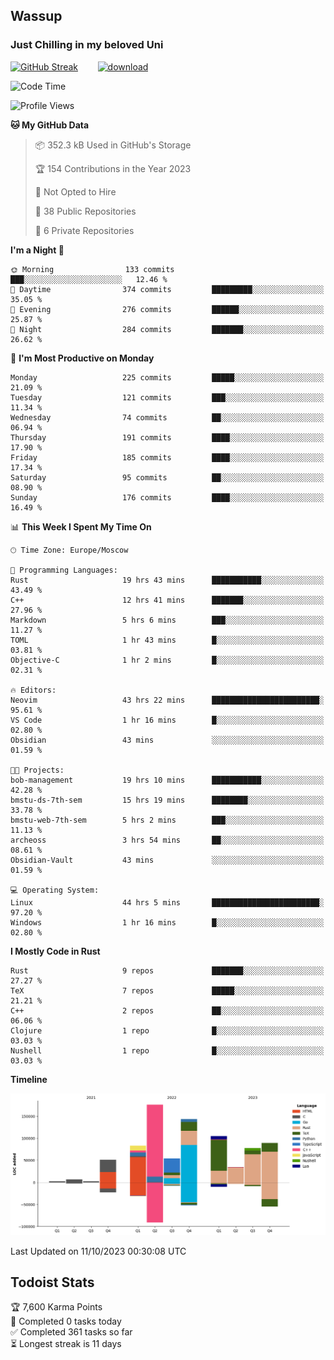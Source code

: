 ## Wassup 
### Just Chilling in my beloved Uni 

<!--
-->

[![GitHub Streak](http://github-readme-streak-stats.herokuapp.com?user=archeoss&theme=shades-of-purple&hide_border=true&date_format=j%20M%5B%20Y%5D)](https://git.io/streak-stats)&nbsp;&nbsp;&nbsp;&nbsp;&nbsp;&nbsp;&nbsp;&nbsp;[![download](https://user-images.githubusercontent.com/68448737/147796309-d8b65b1d-4dde-40d9-b03a-2b42aaa6cd43.jpeg)
](http://bmstu.ru/)

<!--START_SECTION:waka-->
![Code Time](http://img.shields.io/badge/Code%20Time-1%2C874%20hrs%2043%20mins-blue)

![Profile Views](http://img.shields.io/badge/Profile%20Views-56-blue)

**🐱 My GitHub Data** 

> 📦 352.3 kB Used in GitHub's Storage 
 > 
> 🏆 154 Contributions in the Year 2023
 > 
> 🚫 Not Opted to Hire
 > 
> 📜 38 Public Repositories 
 > 
> 🔑 6 Private Repositories 
 > 
**I'm a Night 🦉** 

```text
🌞 Morning                133 commits         ███░░░░░░░░░░░░░░░░░░░░░░   12.46 % 
🌆 Daytime                374 commits         █████████░░░░░░░░░░░░░░░░   35.05 % 
🌃 Evening                276 commits         ██████░░░░░░░░░░░░░░░░░░░   25.87 % 
🌙 Night                  284 commits         ███████░░░░░░░░░░░░░░░░░░   26.62 % 
```
📅 **I'm Most Productive on Monday** 

```text
Monday                   225 commits         █████░░░░░░░░░░░░░░░░░░░░   21.09 % 
Tuesday                  121 commits         ███░░░░░░░░░░░░░░░░░░░░░░   11.34 % 
Wednesday                74 commits          ██░░░░░░░░░░░░░░░░░░░░░░░   06.94 % 
Thursday                 191 commits         ████░░░░░░░░░░░░░░░░░░░░░   17.90 % 
Friday                   185 commits         ████░░░░░░░░░░░░░░░░░░░░░   17.34 % 
Saturday                 95 commits          ██░░░░░░░░░░░░░░░░░░░░░░░   08.90 % 
Sunday                   176 commits         ████░░░░░░░░░░░░░░░░░░░░░   16.49 % 
```


📊 **This Week I Spent My Time On** 

```text
🕑︎ Time Zone: Europe/Moscow

💬 Programming Languages: 
Rust                     19 hrs 43 mins      ███████████░░░░░░░░░░░░░░   43.49 % 
C++                      12 hrs 41 mins      ███████░░░░░░░░░░░░░░░░░░   27.96 % 
Markdown                 5 hrs 6 mins        ███░░░░░░░░░░░░░░░░░░░░░░   11.27 % 
TOML                     1 hr 43 mins        █░░░░░░░░░░░░░░░░░░░░░░░░   03.81 % 
Objective-C              1 hr 2 mins         █░░░░░░░░░░░░░░░░░░░░░░░░   02.31 % 

🔥 Editors: 
Neovim                   43 hrs 22 mins      ████████████████████████░   95.61 % 
VS Code                  1 hr 16 mins        █░░░░░░░░░░░░░░░░░░░░░░░░   02.80 % 
Obsidian                 43 mins             ░░░░░░░░░░░░░░░░░░░░░░░░░   01.59 % 

🐱‍💻 Projects: 
bob-management           19 hrs 10 mins      ███████████░░░░░░░░░░░░░░   42.28 % 
bmstu-ds-7th-sem         15 hrs 19 mins      ████████░░░░░░░░░░░░░░░░░   33.78 % 
bmstu-web-7th-sem        5 hrs 2 mins        ███░░░░░░░░░░░░░░░░░░░░░░   11.13 % 
archeoss                 3 hrs 54 mins       ██░░░░░░░░░░░░░░░░░░░░░░░   08.61 % 
Obsidian-Vault           43 mins             ░░░░░░░░░░░░░░░░░░░░░░░░░   01.59 % 

💻 Operating System: 
Linux                    44 hrs 5 mins       ████████████████████████░   97.20 % 
Windows                  1 hr 16 mins        █░░░░░░░░░░░░░░░░░░░░░░░░   02.80 % 
```

**I Mostly Code in Rust** 

```text
Rust                     9 repos             ███████░░░░░░░░░░░░░░░░░░   27.27 % 
TeX                      7 repos             █████░░░░░░░░░░░░░░░░░░░░   21.21 % 
C++                      2 repos             ██░░░░░░░░░░░░░░░░░░░░░░░   06.06 % 
Clojure                  1 repo              █░░░░░░░░░░░░░░░░░░░░░░░░   03.03 % 
Nushell                  1 repo              █░░░░░░░░░░░░░░░░░░░░░░░░   03.03 % 
```



**Timeline**

![Lines of Code chart](https://raw.githubusercontent.com/archeoss/archeoss/master/assets/bar_graph.png)


 Last Updated on 11/10/2023 00:30:08 UTC
<!--END_SECTION:waka-->

## Todoist Stats

<!-- TODO-IST:START -->
🏆  7,600 Karma Points           
🌸  Completed 0 tasks today           
✅  Completed 361 tasks so far           
⏳  Longest streak is 11 days
<!-- TODO-IST:END -->

